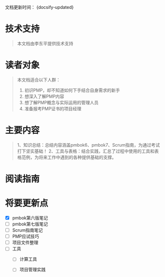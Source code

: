
文档更新时间： {docsify-updated}

# 技术支持

> 本文档由李东平提供技术支持

# 读者对象

> 本文档适合以下人群：
> 1. 初识PMP，却不知道如何下手结合自身需求的新手
> 2. 想深入了解PMP内容
> 3. 想了解PMP概念与实际运用的管理人员
> 4. 准备报考PMP证书的项目经理

# 主要内容

>  1、知识总结：总结内容涵盖pmbok6、pmbok7、Scrum指南，为通过考试打下坚实基础！
>  2、工具与表格：结合实践，汇总了过程中使用的工具和表格范例，为将来工作中遇到的各种提供基础的支撑。

# 阅读指南


# 将要更新点
- [x] pmbok第六版笔记
- [ ] pmbok第七版笔记
- [ ] Scrum指南笔记
- [ ] PMP应试技巧
- [ ] 项目文件整理
- [ ] 工具
    - [ ] 计算工具
    - [ ] 项目管理实践

